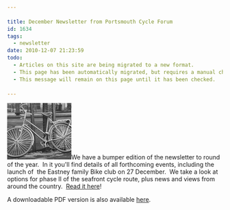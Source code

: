 ```yaml
---

title: December Newsletter from Portsmouth Cycle Forum
id: 1634
tags:
  - newsletter
date: 2010-12-07 21:23:59
todo:
  - Articles on this site are being migrated to a new format.
  - This page has been automatically migrated, but requires a manual check-&-tune to ensure the format and links all work as expected.
  - This message will remain on this page until it has been checked.

---
```


[![](/public/assets/Dec-newsletter-roadcc.-icy-roads-150x132.jpg "Dec newsletter-roadcc. icy roads")](/public/assets/Dec-newsletter-roadcc.-icy-roads.jpg)We have a bumper edition of the newsletter to round of the year.  In it you'll find details of all forthcoming events, including the launch of  the Eastney family Bike club on 27 December.  We take a look at options for phase II of the seafront cycle route, plus news and views from around the country.  [Read it here](/assets/PCF-Newsletter-December-2010.htm "Portsmouth Cycle Forum Newsletter December 2010")!

A downloadable PDF version is also available [here](/public/assets/PCF-Newsletter-December-2010.pdf "Portsmouth Cycle Forum newsletter - December 2010").